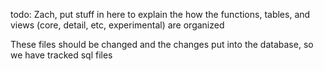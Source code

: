 todo: Zach, put stuff in here to explain the how the functions, tables, and views (core, detail, etc, experimental) are organized

These files should be changed and the changes put into the database, so we have tracked sql files